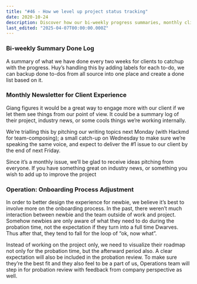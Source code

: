 ```yaml
---
title: "#46 - How we level up project status tracking"
date: 2020-10-24
description: Discover how our bi-weekly progress summaries, monthly client newsletters, and improved onboarding process enhance communication, client experience, and team integration effectively.
last_edited: "2025-04-07T00:00:00.000Z"
---
```


### Bi-weekly Summary Done Log

A summary of what we have done every two weeks for clients to catchup with the progress. Huy’s handling this by adding labels for each to-do, we can backup done to-dos from all source into one place and create a done list based on it.

### Monthly Newsletter for Client Experience

Giang figures it would be a great way to engage more with our client if we let them see things from our point of view. It could be a summary log of their project, industry news, or some cools things we’re working internally.

We’re trialling this by pitching our writing topics next Monday (with Hackmd for team-composing); a small catch-up on Wednesday to make sure we’re speaking the same voice, and expect to deliver the #1 issue to our client by the end of next Friday.

Since it’s a monthly issue, we’ll be glad to receive ideas pitching from everyone. If you have something great on industry news, or something you wish to add up to improve the project

### Operation: Onboarding Process Adjustment

In order to better design the experience for newbie, we believe it’s best to involve more on the onboarding process. In the past, there weren’t much interaction between newbie and the team outside of work and project. Somehow newbies are only aware of what they need to do during the probation time, not the expectation if they turn into a full time Dwarves. Thus after that, they tend to fall for the loop of “ok, now what”.

Instead of working on the project only, we need to visualize their roadmap not only for the probation time, but the afterward period also. A clear expectation will also be included in the probation review. To make sure they’re the best fit and they also feel to be a part of us, Operations team will step in for probation review with feedback from company perspective as well.
